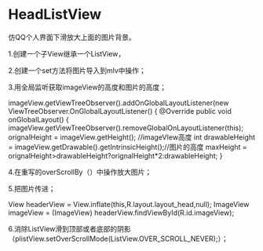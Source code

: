 # HeadListView
仿QQ个人界面下滑放大上面的图片背景。


1.创建一个子View继承一个ListView，

2.创建一个set方法将图片导入到mlv中操作；

3.用全局监听获取imageView的高度和图片的高度；

imageView.getViewTreeObserver().addOnGlobalLayoutListener(new ViewTreeObserver.OnGlobalLayoutListener() {
  @Override
    public void onGlobalLayout() {
      imageView.getViewTreeObserver().removeGlobalOnLayoutListener(this);
      orignalHeight = imageView.getHeight();        //imageVIew高度
      int drawableHeight = imageView.getDrawable().getIntrinsicHeight();//图片的高度
      maxHeight = orignalHeight>drawableHeight?orignalHeight*2:drawableHeight;
  }
  
4.在重写的overScrollBy（）中操作放大图片；

5.把图片传进；

View headerView = View.inflate(this,R.layout.layout_head,null);
ImageView imageView = (ImageView) headerView.findViewById(R.id.imageView);

6.消除ListView滑到顶部或者底部的阴影（plistView.setOverScrollMode(ListView.OVER_SCROLL_NEVER);）；
